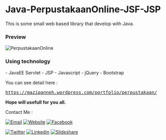 # Java-PerpustakaanOnline-JSF-JSP
This is some small web based library that develop with Java.


<h3>Preview</h3>
<img src="https://i0.wp.com/i1176.photobucket.com/albums/x322/mazipanneh/perpustakaan-web_zps6aaa5bc0.jpg" alt="PerpustakaanOnline"/>

<h3>Using technology</h3>
- JavaEE Servlet
- JSP
- Javascript
- jQuery
- Bootstrap

You can see detail here : <pre><a href="https://mazipanneh.wordpress.com/portfolio/perpustakaan/">https://mazipanneh.wordpress.com/portfolio/perpustakaan/</a></pre>


**Hope will usefull for you all.**

Contact Me :

[![Email](https://img.shields.io/badge/mazipanneh-Email-yellow.svg?maxAge=3600)](mailto:mazipanneh@gmail.com) 
[![Website](https://img.shields.io/badge/mazipanneh-Blog-brightgreen.svg?maxAge=3600)](https://mazipanneh.com/blog/)
[![Facebook](https://img.shields.io/badge/mazipanneh-Facebook-blue.svg?maxAge=3600)](https://facebook.com/mazipanneh) 

[![Twitter](https://img.shields.io/badge/Maz_Ipan-Twitter-55acee.svg?maxAge=3600)](https://twitter.com/Maz_Ipan) 
[![Linkedin](https://img.shields.io/badge/irfanmaulanamazipan-Linkedin-0077b5.svg?maxAge=3600)](https://id.linkedin.com/in/irfanmaulanamazipan) 
[![Slideshare](https://img.shields.io/badge/IrfanMaulana21-Slideshare-0077b5.svg?maxAge=3600)](https://www.slideshare.net/IrfanMaulana21) 
